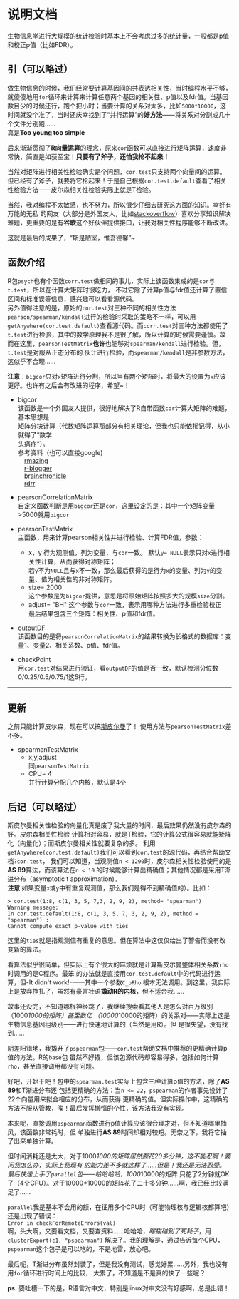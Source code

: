 # 说明文档  

生物信息学进行大规模的统计检验时基本上不会考虑过多的统计量，一般都是p值和校正p值（比如FDR）。

## 引（可以略过）
做生物信息的时候，我们经常要计算基因间的共表达相关性，当时编程水平不够，就傻傻地用`for`循环来计算来计算任意两个基因的相关性、p值以及fdr值。当基因数目少的时候还行，跑个把小时；当要计算的关系对太多，比如`5000*10000`，这时间就没个准了，当时还庆幸找到了“并行运算”的**好方法**——将关系对分割成几十个文件分别跑……  
真是**Too young too simple**

后来渐渐贯彻了**R向量运算**的理念，原来`cor`函数可以直接进行矩阵运算，速度非常快，简直是如获至宝！**只要有了斧子，还怕我抡不起来！**  

当然对矩阵进行相关性检验确实是个问题，`cor.test`只支持两个向量间的运算。但已经有了斧子，就要将它抡起来！于是自己根据`cor.test.default`查看了相关性检验方法——皮尔森相关性检验实际上就是T检验。  

当然，我对编程不太敏感，也不努力，所以很少仔细去研究这方面的知识。幸好有万能的无私
的网友（大部分是外国友人，比如[stackoverflow](https://stackoverflow.com/)）喜欢分享知识解决难题，更重要的是有**谷歌**这个好伙伴提供接口，让我对相关性程序能够不断改进。  

这就是最后的成果了，“斯是陋室，惟吾德馨”~  

## 函数介绍  

R包`psych`也有个函数`corr.test`做相同的事儿，实际上该函数集成的是`cor`与`t.test`，所以在计算大矩阵时很吃力，
不过它除了计算p值与fdr值还计算了置信区间和标准误等信息，感兴趣可以看看源代码。  
另外值得注意的是，原始的`cor.test`对三种不同的相关性方法`pearson/spearman/kendall`进行的检验时采取的策略不一样，可以用
`getAnywhere(cor.test.default)`查看源代码。而`corr.test`对三种方法都使用了`t.test`进行检验，其中的数学原理我不是很了解，所以计算的时候需要谨慎。故而在这里，`pearsonTestMatrix`**也许**也能够对`spearman/kendall`进行检验。但，`t.test`是对服从正态分布的
伙计进行检验，而`spearman/kendall`是非参数方法，这似乎不合理……

**注意**：`bigcor`只对`x`矩阵进行分割，所以当有两个矩阵时，将最大的设置为`x`应该更好。也许有之后会有改进的程序，希望~！

* bigcor  
该函数是一个外国友人提供，很好地解决了R自带函数`cor`计算大矩阵的难题，基本思想是  
矩阵分块计算（代数矩阵运算那部分有相关理论，但我也只能依稀记得，从小就得了“数学  
头痛症“）。  
参考资料（也可以直接google)  
&emsp;[rmazing](https://rmazing.wordpress.com/2013/02/22/bigcor-large-correlation-matrices-in-r/)  
&emsp;[r-blogger](http://www.r-bloggers.com/bigcor-large-correlation-matrices-in-r/)  
&emsp;[brainchronicle](http://brainchronicle.blogspot.com/2013/02/large-correlation-in-parallel.html)  
&emsp;[rdrr](https://rdrr.io/cran/propagate/src/R/bigcor.R)  

* pearsonCorrelationMatrix  
自定义函数判断是用`bigcor`还是`cor`，这里设定的是：其中一个矩阵变量>5000就用`bigcor`  

* pearsonTestMatrix  
主函数，用来计算pearson相关性并进行检验、计算FDR值，参数：  
  - x，y
  行为观测值，列为变量，与`cor`一致。
  默认`y= NULL`表示只对`x`进行相关性计算，从而获得对称矩阵；  
  若`y`不为`NULL`且与`x`不一致，那么最后获得的是行为`x`的变量、列为`y`的变量、值为相关性的非对称矩阵。  
  - size= 2000  
  这个参数是为`bigcor`提供，意思是将原始矩阵按照多大的规模`size`分割。  
  - adjust= "BH"
  这个参数与`cor`一致，表示用哪种方法进行多重检验校正  
最后结果包含三个矩阵：相关性、p值和fdr值。  

* outputDF  
该函数目的是将`pearsonCorrelationMatrix`的结果转换为长格式的数据库：变量1、变量2、相关系数、p值、fdr值。  

* checkPoint  
用`cor.test`对结果进行验证，看`outputDF`的值是否一致，默认检测分位数0/0.25/0.5/0.75/1这5行。

---

## 更新

之前只能计算皮尔森，现在可以搞[斯皮尔曼](https://github.com/gnilihzeux/MyRcode/blob/master/matrix_correlation/spearmanTestMatrix.R)了！
使用方法与`pearsonTestMatrix`差不多。  

* spearmanTestMatrix  
  - x,y,adjust  
  同`pearsonTestMatrix`
  - CPU= 4  
  并行计算分配几个内核，默认是4个

## 后记（可以略过）  

斯皮尔曼相关性检验的向量化真是废了我大量的时间，最后效果仍然没有皮尔森的好。皮尔森相关性检验
计算相对容易，就是T检验，它的计算公式很容易就能矩阵化（向量化）；而斯皮尔曼相关性就要复杂的多。
利用`getAnywhere(cor.test.default)`我们可以看到`cor.test`的源代码，再结合帮助文档`?cor.test`，
我们可以知道，当观测值`n < 1290`时，皮尔森相关性检验使用的是**AS 89**算法，而该算法在`n < 10`
的时候能够计算出精确值；其他情况都是采用T渐进分布（asymptotic t approximation)。  
**注意** 如果变量`x`或`y`中有重复观测值，那么我们是得不到精确值的）。比如：  

```
> cor.test(1:8, c(1, 3, 5, 7,3, 2, 9, 2), method= "spearman")
Warning message:
In cor.test.default(1:8, c(1, 3, 5, 7, 3, 2, 9, 2), method = "spearman") :
Cannot compute exact p-value with ties
```

这里的`ties`就是指观测值有重复的意思。但在算法中这仅仅给出了警告而没有改变新的算法。  

看算法似乎很简单，但实际上有个很大的麻烦就是计算斯皮尔曼整体相关系数`rho`时调用的是C程序。最笨
的办法就是直接用`cor.test.default`中的代码进行运算，但-It didn't work!-——其中一个参数`C_pRho`
根本无法调用。到这里，我实际上是放弃挣扎了，虽然有豪言壮语**撬动R的内核**，但不适合我……  

故事还没完，不知道哪根神经跳了，我继续搜索看其他人是怎么对百万级别（1000*1000的矩阵）甚至数亿
（10000*10000的矩阵）的关系对——实际上这是生物信息基因组级别——进行快速地计算的（当然是用R）。但
是很失望，没有找到……  

阴差阳错地，我撬开了`pspearman`包——`cor.test`帮助文档中推荐的更精确计算p值的方法。R的`base`包
虽然不好撬，但该包源代码却容易得多，包括如何计算`rho`，甚至直接调用都没有问题。  

好吧，开始干吧！包中的`spearman.test`实际上包含三种计算p值的方法，除了**AS 89**和T渐进分布还
包括更精确的方法：当`n <= 22`，`pspearman`的作者事先设计了22个向量用来拟合相应的分布，从而获得
更精确的值。但实际操作中，这精确的方法不服从管教，唉！最后发挥懒惰的个性，该方法我没有实现。

本来呢，直接调用`pspearman`函数进行p值计算应该很合理才对，但不知道哪里抽风，该函数非常耗时，但
单独进行**AS 89**时间却相对较短。无奈之下，我将它抽了出来单独计算。  

但时间消耗还是太大，对于1000*1000的矩阵居然要花20多分钟，这不能忍啊！要问我怎么办，实际上我现有
的能力差不多就这样了……但是！我还是无法忍受。最后快速上手了`parallel`包——哈哈哈哈，1000*10000的矩阵
只花了2分钟就OK了（4个CPU）。对于10000*10000的矩阵花了二十多分钟……啊，我已经比较满足了……  

`parallel`我是基本不会用的额，在征用多个CPU时（可能物理核与逻辑核都算吧）还是出现了错误：  
`Error in checkForRemoteErrors(val)`  
啊，头大啊，又要看文档，又要查资料……哈哈哈，*瞎猫碰到了死耗子*，用`clusterExport(c1, "pspearman")`
解决了。我的理解是，通过告诉每个CPU，`pspearman`这个包子是可以吃的，不是地雷，放心吧。  

最后呢，T渐进分布虽然封装了，但是我没有测试，感觉好累……另外，我也没有用`for`循环进行时间上的比较，
太累了，不知道是不是真的快了一些呢？

**ps.** 要吐槽一下的是，R语言对中文，特别是linux对中文没有好感啊，总是出错！
